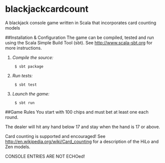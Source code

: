 blackjackcardcount
==================

A blackjack console game written in Scala that incorporates card counting models

##Installation & Configuration
The game can be compiled, tested and run using the Scala Simple Build Tool (sbt). See http://www.scala-sbt.org for more instructions.

1. _Compile the source:_
 
        $ sbt package
	

2. _Run tests:_

        $ sbt test
	

3. _Launch the game:_

        $ sbt run
	

##Game Rules
You start with 100 chips and must bet at least one each round.

The dealer will hit any hand below 17 and stay when the hand is 17 or above. 

Card counting is supported and encouraged! 
See http://en.wikipedia.org/wiki/Card_counting for a description of the HiLo and Zen models.

CONSOLE ENTRIES ARE NOT ECHOed!
